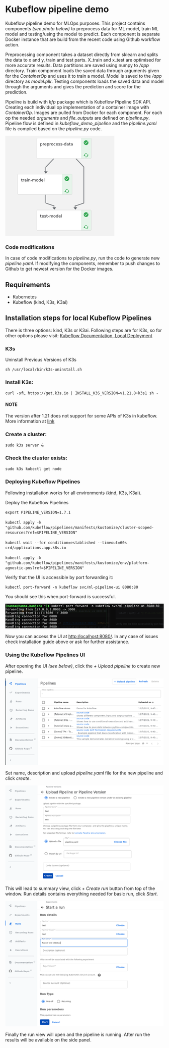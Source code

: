 # Kubeflow pipeline demo
Kubeflow pipeline demo for MLOps purposes.
This project contains components _(see photo below)_ to preprocess data for ML model,
train ML model and testing/using the model to predict. Each component is
separate Docker instance that are build from the recent code using Github workflow action.

Preprocessing component takes a dataset directly from sklearn and
splits the data to x and y, train and test parts. X_train and x_test are optimised for more accurate results.
Data partitions are saved using numpy to _/app_ directory. 
Train component loads the saved data through arguments given for the _ContainerOp_ and uses it to
train a model. Model is saved to the _/app_ directory as _model.plk_.
Testing components loads the saved data and model through the arguments
and gives the prediction and score for the prediction.

Pipeline is build with _kfp_ package which is Kubeflow Pipeline SDK API.
Creating each individual op implementation of a container image with _ContainerOp_. 
Images are pulled from Docker for each component. For each op the needed _arguments_ and
_file_outputs_ are defined on _pipeline.py_. Pipeline flow is defined in _kubeflow_demo_pipeline_ and 
the _pipeline.yaml_ file is compiled based on the _pipeline.py_ code.

![alt text](photos/kubeflow-pipline.png "Kubeflow pipeline components")

### Code modifications

In case of code modifications to _pipeline.py_, run the code to generate new _pipeline.yaml_.
If modifying the components, remember to push changes to Github to get newest version for the Docker images.

## Requirements

* Kubernetes
* Kubeflow (kind, K3s, K3ai)

## Installation steps for local Kubeflow Pipelines
There is three options: kind, K3s or K3ai. 
Following steps are for K3s, so for other options please visit: 
[Kubeflow Documentation, Local Deployment](https://www.kubeflow.org/docs/components/pipelines/installation/localcluster-deployment/)

### K3s

Uninstall Previous Versions of K3s
```shell
sh /usr/local/bin/k3s-uninstall.sh
```

### Install K3s:
```shell
curl -sfL https://get.k3s.io | INSTALL_K3S_VERSION=v1.21.8+k3s1 sh -
```
#### NOTE
The version after 1.21 does not support for some APIs of K3s in kubeflow. 
More information at [link](https://stackoverflow.com/questions/70420241/issues-when-setting-up-kubeflow-pipeline-on-minikube/70450847)


### Create a cluster:
```shell
sudo k3s server &
```

### Check the cluster exists:
```shell
sudo k3s kubectl get node
```

### Deploying Kubeflow Pipelines
Following installation works for all environments (kind, K3s, K3ai).

Deploy the Kubeflow Pipelines
```shell
export PIPELINE_VERSION=1.7.1

kubectl apply -k "github.com/kubeflow/pipelines/manifests/kustomize/cluster-scoped-resources?ref=$PIPELINE_VERSION"

kubectl wait --for condition=established --timeout=60s crd/applications.app.k8s.io

kubectl apply -k "github.com/kubeflow/pipelines/manifests/kustomize/env/platform-agnostic-pns?ref=$PIPELINE_VERSION"
```

Verify that the UI is accessible by port forwarding it:
```shell
kubectl port-forward -n kubeflow svc/ml-pipeline-ui 8080:80
```

You should see this when port-forward is successful.

![alt text](photos/port-forwarding.png "Successful port-forwarding")

Now you can access the UI at [http:/localhost:8080/](http://localhost:8080/).
In any case of issues check installation guide above or ask for further assistance.


### Using the Kubeflow Pipelines UI

After opening the UI _(see below)_, click the _+ Upload pipeline_ to create new pipeline.

![alt text](photos/kubeflow-ui-home.png "Kubeflow Pipelines UI")

Set name, description and upload _pipeline.yaml_ file for the new pipeline and click _create_.

![alt text](photos/upload-pipeline.png "Upload pipeline yaml")

This will lead to summary view, click _+ Create run_ button from top of the window.
Run details contains everything needed for basic run, click _Start_.

![alt text](photos/start-run.png "Start new run")

Finally the run view will open and the pipeline is running. 
After run the results will be available on the side panel.
